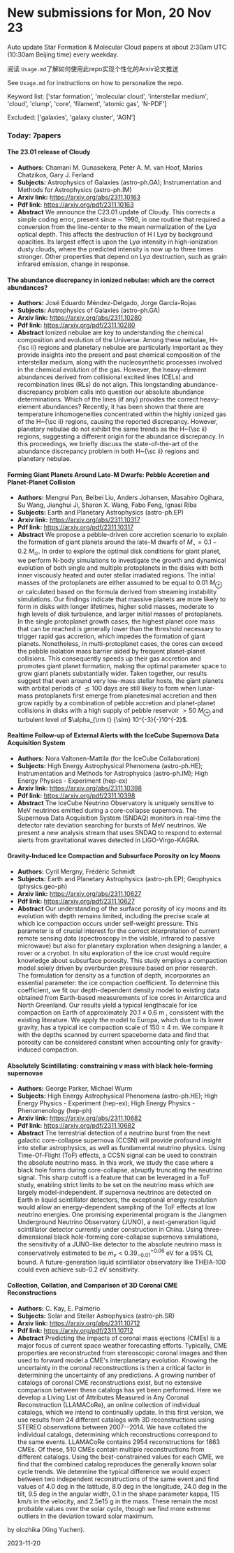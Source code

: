# New submissions for Mon, 20 Nov 23
Auto update Star Formation & Molecular Cloud papers at about 2:30am UTC (10:30am Beijing time) every weekday.


阅读 `Usage.md`了解如何使用此repo实现个性化的Arxiv论文推送

See `Usage.md` for instructions on how to personalize the repo. 


Keyword list: ['star formation', 'molecular cloud', 'interstellar medium', 'cloud', 'clump', 'core', 'filament', 'atomic gas', 'N-PDF']


Excluded: ['galaxies', 'galaxy cluster', 'AGN']


### Today: 7papers 
#### The 23.01 release of Cloudy
 - **Authors:** Chamani M. Gunasekera, Peter A. M. van Hoof, Marios Chatzikos, Gary J. Ferland
 - **Subjects:** Astrophysics of Galaxies (astro-ph.GA); Instrumentation and Methods for Astrophysics (astro-ph.IM)
 - **Arxiv link:** https://arxiv.org/abs/2311.10163
 - **Pdf link:** https://arxiv.org/pdf/2311.10163
 - **Abstract**
 We announce the C23.01 update of Cloudy. This corrects a simple coding error, present since $\sim$ 1990, in one routine that required a conversion from the line-center to the mean normalization of the Ly$\alpha$ optical depth. This affects the destruction of H I Ly$\alpha$ by background opacities. Its largest effect is upon the Ly$\alpha$ intensity in high-ionization dusty clouds, where the predicted intensity is now up to three times stronger. Other properties that depend on Ly$\alpha$ destruction, such as grain infrared emission, change in response.
#### The abundance discrepancy in ionized nebulae: which are the correct  abundances?
 - **Authors:** José Eduardo Méndez-Delgado, Jorge García-Rojas
 - **Subjects:** Astrophysics of Galaxies (astro-ph.GA)
 - **Arxiv link:** https://arxiv.org/abs/2311.10280
 - **Pdf link:** https://arxiv.org/pdf/2311.10280
 - **Abstract**
 Ionized nebulae are key to understanding the chemical composition and evolution of the Universe. Among these nebulae, H~{\sc ii} regions and planetary nebulae are particularly important as they provide insights into the present and past chemical composition of the interstellar medium, along with the nucleosynthetic processes involved in the chemical evolution of the gas. However, the heavy-element abundances derived from collisional excited lines (CELs) and recombination lines (RLs) do not align. This longstanding abundance-discrepancy problem calls into question our absolute abundance determinations. Which of the lines (if any) provides the correct heavy-element abundances? Recently, it has been shown that there are temperature inhomogeneities concentrated within the highly ionized gas of the H~{\sc ii} regions, causing the reported discrepancy. However, planetary nebulae do not exhibit the same trends as the H~{\sc ii} regions, suggesting a different origin for the abundance discrepancy. In this proceedings, we briefly discuss the state-of-the-art of the abundance discrepancy problem in both H~{\sc ii} regions and planetary nebulae.
#### Forming Giant Planets Around Late-M Dwarfs: Pebble Accretion and  Planet-Planet Collision
 - **Authors:** Mengrui Pan, Beibei Liu, Anders Johansen, Masahiro Ogihara, Su Wang, Jianghui Ji, Sharon X. Wang, Fabo Feng, Ignasi Riba
 - **Subjects:** Earth and Planetary Astrophysics (astro-ph.EP)
 - **Arxiv link:** https://arxiv.org/abs/2311.10317
 - **Pdf link:** https://arxiv.org/pdf/2311.10317
 - **Abstract**
 We propose a pebble-driven core accretion scenario to explain the formation of giant planets around the late-M dwarfs of $M_{\star}{=}0.1{-}0.2 \ M_{\odot}$. In order to explore the optimal disk conditions for giant planet, we perform N-body simulations to investigate the growth and dynamical evolution of both single and multiple protoplanets in the disks with both inner viscously heated and outer stellar irradiated regions. The initial masses of the protoplanets are either assumed to be equal to $0.01 \ M_{\oplus}$ or calculated based on the formula derived from streaming instability simulations. Our findings indicate that massive planets are more likely to form in disks with longer lifetimes, higher solid masses, moderate to high levels of disk turbulence, and larger initial masses of protoplanets. In the single protoplanet growth cases, the highest planet core mass that can be reached is generally lower than the threshold necessary to trigger rapid gas accretion, which impedes the formation of giant planets. Nonetheless, in multi-protoplanet cases, the cores can exceed the pebble isolation mass barrier aided by frequent planet-planet collisions. This consequently speeds up their gas accretion and promotes giant planet formation, making the optimal parameter space to grow giant planets substantially wider. Taken together, our results suggest that even around very low-mass stellar hosts, the giant planets with orbital periods of ${\lesssim}100$ days are still likely to form when lunar-mass protoplanets first emerge from planetesimal accretion and then grow rapidly by a combination of pebble accretion and planet-planet collisions in disks with a high supply of pebble reservoir ${>}50 \ M_{\oplus}$ and turbulent level of $\alpha_{\rm t} {\sim} 10^{-3}{-}10^{-2}$.
#### Realtime Follow-up of External Alerts with the IceCube Supernova Data  Acquisition System
 - **Authors:** Nora Valtonen-Mattila (for the IceCube Collaboration)
 - **Subjects:** High Energy Astrophysical Phenomena (astro-ph.HE); Instrumentation and Methods for Astrophysics (astro-ph.IM); High Energy Physics - Experiment (hep-ex)
 - **Arxiv link:** https://arxiv.org/abs/2311.10398
 - **Pdf link:** https://arxiv.org/pdf/2311.10398
 - **Abstract**
 The IceCube Neutrino Observatory is uniquely sensitive to MeV neutrinos emitted during a core-collapse supernova. The Supernova Data Acquisition System (SNDAQ) monitors in real-time the detector rate deviation searching for bursts of MeV neutrinos. We present a new analysis stream that uses SNDAQ to respond to external alerts from gravitational waves detected in LIGO-Virgo-KAGRA.
#### Gravity-Induced Ice Compaction and Subsurface Porosity on Icy Moons
 - **Authors:** Cyril Mergny, Frédéric Schmidt
 - **Subjects:** Earth and Planetary Astrophysics (astro-ph.EP); Geophysics (physics.geo-ph)
 - **Arxiv link:** https://arxiv.org/abs/2311.10627
 - **Pdf link:** https://arxiv.org/pdf/2311.10627
 - **Abstract**
 Our understanding of the surface porosity of icy moons and its evolution with depth remains limited, including the precise scale at which ice compaction occurs under self-weight pressure. This parameter is of crucial interest for the correct interpretation of current remote sensing data (spectroscopy in the visible, infrared to passive microwave) but also for planetary exploration when designing a lander, a rover or a cryobot. In situ exploration of the ice crust would require knowledge about subsurface porosity. This study employs a compaction model solely driven by overburden pressure based on prior research. The formulation for density as a function of depth, incorporates an essential parameter: the ice compaction coefficient. To determine this coefficient, we fit our depth-dependent density model to existing data obtained from Earth-based measurements of ice cores in Antarctica and North Greenland. Our results yield a typical lengthscale for ice compaction on Earth of approximately 20.1 $\pm$ 0.6 m , consistent with the existing literature. We apply the model to Europa, which due to its lower gravity, has a typical ice compaction scale of 150 $\pm$ 4 m. We compare it with the depths scanned by current spaceborne data and find that porosity can be considered constant when accounting only for gravity-induced compaction.
#### Absolutely Scintillating: constraining $ν$ mass with black  hole-forming supernovae
 - **Authors:** George Parker, Michael Wurm
 - **Subjects:** High Energy Astrophysical Phenomena (astro-ph.HE); High Energy Physics - Experiment (hep-ex); High Energy Physics - Phenomenology (hep-ph)
 - **Arxiv link:** https://arxiv.org/abs/2311.10682
 - **Pdf link:** https://arxiv.org/pdf/2311.10682
 - **Abstract**
 The terrestrial detection of a neutrino burst from the next galactic core-collapse supernova (CCSN) will provide profound insight into stellar astrophysics, as well as fundamental neutrino physics. Using Time-Of-Flight (ToF) effects, a CCSN signal can be used to constrain the absolute neutrino mass. In this work, we study the case where a black hole forms during core-collapse, abruptly truncating the neutrino signal. This sharp cutoff is a feature that can be leveraged in a ToF study, enabling strict limits to be set on the neutrino mass which are largely model-independent. If supernova neutrinos are detected on Earth in liquid scintillator detectors, the exceptional energy resolution would allow an energy-dependent sampling of the ToF effects at low neutrino energies. One promising experimental program is the Jiangmen Underground Neutrino Observatory (JUNO), a next-generation liquid scintillator detector currently under construction in China. Using three-dimensional black hole-forming core-collapse supernova simulations, the sensitivity of a JUNO-like detector to the absolute neutrino mass is conservatively estimated to be $m_\nu < 0.39^{+0.06}_{-0.01}$ eV for a 95% CL bound. A future-generation liquid scintillator observatory like THEIA-100 could even achieve sub-0.2 eV sensitivity.
#### Collection, Collation, and Comparison of 3D Coronal CME Reconstructions
 - **Authors:** C. Kay, E. Palmerio
 - **Subjects:** Solar and Stellar Astrophysics (astro-ph.SR)
 - **Arxiv link:** https://arxiv.org/abs/2311.10712
 - **Pdf link:** https://arxiv.org/pdf/2311.10712
 - **Abstract**
 Predicting the impacts of coronal mass ejections (CMEs) is a major focus of current space weather forecasting efforts. Typically, CME properties are reconstructed from stereoscopic coronal images and then used to forward model a CME's interplanetary evolution. Knowing the uncertainty in the coronal reconstructions is then a critical factor in determining the uncertainty of any predictions. A growing number of catalogs of coronal CME reconstructions exist, but no extensive comparison between these catalogs has yet been performed. Here we develop a Living List of Attributes Measured in Any Coronal Reconstruction (LLAMACoRe), an online collection of individual catalogs, which we intend to continually update. In this first version, we use results from 24 different catalogs with 3D reconstructions using STEREO observations between 2007--2014. We have collated the individual catalogs, determining which reconstructions correspond to the same events. LLAMACoRe contains 2954 reconstructions for 1863 CMEs. Of these, 510 CMEs contain multiple reconstructions from different catalogs. Using the best-constrained values for each CME, we find that the combined catalog reproduces the generally known solar cycle trends. We determine the typical difference we would expect between two independent reconstructions of the same event and find values of 4.0 deg in the latitude, 8.0 deg in the longitude, 24.0 deg in the tilt, 9.5 deg in the angular width, 0.1 in the shape parameter kappa, 115 km/s in the velocity, and 2.5e15 g in the mass. These remain the most probable values over the solar cycle, though we find more extreme outliers in the deviation toward solar maximum.


by olozhika (Xing Yuchen). 


2023-11-20
